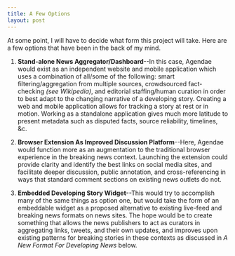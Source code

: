 ```yaml
---
title: A Few Options
layout: post
---
```


At some point, I will have to decide what form this project will take. Here are a few options that have been in the back of my mind.

1. **Stand-alone News Aggregator/Dashboard**--In this case, Agendae would exist as an independent website and mobile application which uses a combination of all/some of the following: smart filtering/aggregation from multiple sources, crowdsourced fact-checking *(see Wikipedia)*, and editorial staffing/human curation in order to best adapt to the changing narrative of a developing story. Creating a web and mobile application allows for tracking a story at rest or in motion. Working as a standalone application gives much more latitude to present metadata such as disputed facts, source reliability, timelines, &amp;c.

2. **Browser Extension As Improved Discussion Platform**--Here, Agendae would function more as an augmentation to the traditional browser experience in the breaking news context. Launching the extension could provide clarity and identify the best links on social media sites, and facilitate deeper discussion, public annotation, and cross-referencing in ways that standard comment sections on existing news outlets do not.

3. **Embedded Developing Story Widget**--This would try to accomplish many of the same things as option one, but would take the form of an embeddable widget as a proposed alternative to existing live-feed and breaking news formats on news sites. The hope would be to create something that allows the news publishers to act as curators in aggregating links, tweets, and their own updates, and improves upon existing patterns for breaking stories in these contexts as discussed in *A New Format For Developing News* below.